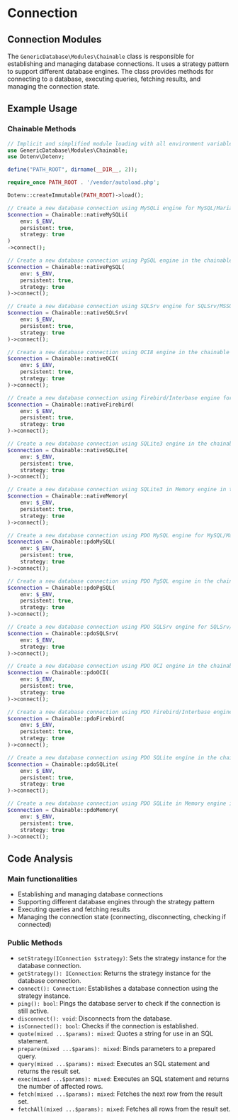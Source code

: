# Connection

## Connection Modules

The `GenericDatabase\Modules\Chainable` class is responsible for establishing and managing database connections. It uses a strategy pattern to support different database engines. The class provides methods for connecting to a database, executing queries, fetching results, and managing the connection state.

## Example Usage

### Chainable Methods

```php
// Implicit and simplified module loading with all environment variables
use GenericDatabase\Modules\Chainable;
use Dotenv\Dotenv;

define("PATH_ROOT", dirname(__DIR__, 2));

require_once PATH_ROOT . '/vendor/autoload.php';

Dotenv::createImmutable(PATH_ROOT)->load();
```

```php
// Create a new database connection using MySQLi engine for MySQL/MariaDB dialects in the chainable methods format
$connection = Chainable::nativeMySQLi(
    env: $_ENV,
    persistent: true,
    strategy: true
)
->connect();
```

```php
// Create a new database connection using PgSQL engine in the chainable methods format
$connection = Chainable::nativePgSQL(
    env: $_ENV,
    persistent: true,
    strategy: true
)->connect();
```

```php
// Create a new database connection using SQLSrv engine for SQLSrv/MSSQL/DBLib dialects in the chainable methods format
$connection = Chainable::nativeSQLSrv(
    env: $_ENV,
    persistent: true,
    strategy: true
)->connect();
```

```php
// Create a new database connection using OCI8 engine in the chainable methods format
$connection = Chainable::nativeOCI(
    env: $_ENV,
    persistent: true,
    strategy: true
)->connect();
```

```php
// Create a new database connection using Firebird/Interbase engine for Firebird/Interbase dialects in the chainable methods format
$connection = Chainable::nativeFirebird(
    env: $_ENV,
    persistent: true,
    strategy: true
)->connect();
```

```php
// Create a new database connection using SQLite3 engine in the chainable methods format
$connection = Chainable::nativeSQLite(
    env: $_ENV,
    persistent: true,
    strategy: true
)->connect();
```

```php
// Create a new database connection using SQLite3 in Memory engine in the chainable methods format
$connection = Chainable::nativeMemory(
    env: $_ENV,
    persistent: true,
    strategy: true
)->connect();
```

```php
// Create a new database connection using PDO MySQL engine for MySQL/MariaDB dialects in the chainable methods format
$connection = Chainable::pdoMySQL(
    env: $_ENV,
    persistent: true,
    strategy: true
)->connect();
```

```php
// Create a new database connection using PDO PgSQL engine in the chainable methods format
$connection = Chainable::pdoPgSQL(
    env: $_ENV,
    persistent: true,
    strategy: true
)->connect();
```

```php
// Create a new database connection using PDO SQLSrv engine for SQLSrv/MSSQL/DBLib dialects in the chainable methods format
$connection = Chainable::pdoSQLSrv(
    env: $_ENV,
    strategy: true
)->connect();
```

```php
// Create a new database connection using PDO OCI engine in the chainable methods format
$connection = Chainable::pdoOCI(
    env: $_ENV,
    persistent: true,
    strategy: true
)->connect();
```

```php
// Create a new database connection using PDO Firebird/Interbase engine for Firebird/Interbase dialects in the chainable methods format
$connection = Chainable::pdoFirebird(
    env: $_ENV,
    persistent: true,
    strategy: true
)->connect();
```

```php
// Create a new database connection using PDO SQLite engine in the chainable methods format
$connection = Chainable::pdoSQLite(
    env: $_ENV,
    persistent: true,
    strategy: true
)->connect();
```

```php
// Create a new database connection using PDO SQLite in Memory engine in the chainable methods format
$connection = Chainable::pdoMemory(
    env: $_ENV,
    persistent: true,
    strategy: true
)->connect();
```

## Code Analysis

### Main functionalities

- Establishing and managing database connections
- Supporting different database engines through the strategy pattern
- Executing queries and fetching results
- Managing the connection state (connecting, disconnecting, checking if connected)

### Public Methods

- `setStrategy(IConnection $strategy)`: Sets the strategy instance for the database connection.
- `getStrategy(): IConnection`: Returns the strategy instance for the database connection.
- `connect(): Connection`: Establishes a database connection using the strategy instance.
- `ping(): bool`: Pings the database server to check if the connection is still active.
- `disconnect(): void`: Disconnects from the database.
- `isConnected(): bool`: Checks if the connection is established.
- `quote(mixed ...$params): mixed`: Quotes a string for use in an SQL statement.
- `prepare(mixed ...$params): mixed`: Binds parameters to a prepared query.
- `query(mixed ...$params): mixed`: Executes an SQL statement and returns the result set.
- `exec(mixed ...$params): mixed`: Executes an SQL statement and returns the number of affected rows.
- `fetch(mixed ...$params): mixed`: Fetches the next row from the result set.
- `fetchAll(mixed ...$params): mixed`: Fetches all rows from the result set.
